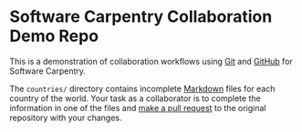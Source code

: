 Software Carpentry Collaboration Demo Repo
==========================================

This is a demonstration of collaboration workflows using [Git][] and [GitHub][] for Software Carpentry.

The `countries/` directory contains incomplete [Markdown][] files for each country of the world. Your task as a collaborator is to complete the information in one of the files and [make a pull request][] to the original repository with your changes.

[Git]: http://git-scm.com/
[GitHub]: https://github.com/
[Markdown]: http://daringfireball.net/projects/markdown/
[make a pull request]: https://help.github.com/articles/using-pull-requests/
